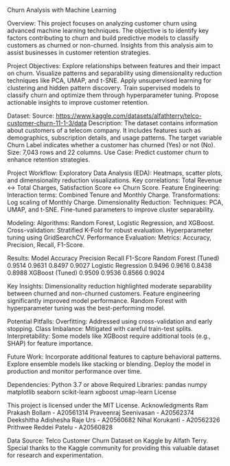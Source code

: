 Churn Analysis with Machine Learning

Overview:
This project focuses on analyzing customer churn using advanced machine learning techniques. The objective is to identify key factors contributing to churn and build predictive models to classify customers as churned or non-churned. Insights from this analysis aim to assist businesses in customer retention strategies.

Project Objectives:
Explore relationships between features and their impact on churn.
Visualize patterns and separability using dimensionality reduction techniques like PCA, UMAP, and t-SNE.
Apply unsupervised learning for clustering and hidden pattern discovery.
Train supervised models to classify churn and optimize them through hyperparameter tuning.
Propose actionable insights to improve customer retention.

Dataset:
Source: https://www.kaggle.com/datasets/alfathterry/telco-customer-churn-11-1-3/data 
Description: The dataset contains information about customers of a telecom company. It includes features such as demographics, subscription details, and usage patterns. The target variable Churn Label indicates whether a customer has churned (Yes) or not (No).
Size: 7,043 rows and 22 columns.
Use Case: Predict customer churn to enhance retention strategies.


Project Workflow:
Exploratory Data Analysis (EDA):
Heatmaps, scatter plots, and dimensionality reduction visualizations.
Key correlations: Total Revenue ↔ Total Charges, Satisfaction Score ↔ Churn Score.
Feature Engineering:
Interaction terms: Combined Tenure and Monthly Charge.
Transformations: Log scaling of Monthly Charge.
Dimensionality Reduction:
Techniques: PCA, UMAP, and t-SNE.
Fine-tuned parameters to improve cluster separability.

Modeling:
Algorithms: Random Forest, Logistic Regression, and XGBoost.
Cross-validation: Stratified K-Fold for robust evaluation.
Hyperparameter tuning using GridSearchCV.
Performance Evaluation:
Metrics: Accuracy, Precision, Recall, F1-Score.

Results:
Model	Accuracy	Precision	Recall	F1-Score
Random Forest (Tuned)	0.9514	0.9631	0.8497	0.9027
Logistic Regression	0.9496	0.9616	0.8438	0.8988
XGBoost (Tuned)	0.9509	0.9536	0.8566	0.9024

Key Insights:
Dimensionality reduction highlighted moderate separability between churned and non-churned customers.
Feature engineering significantly improved model performance.
Random Forest with hyperparameter tuning was the best-performing model.

Potential Pitfalls:
Overfitting: Addressed using cross-validation and early stopping.
Class Imbalance: Mitigated with careful train-test splits.
Interpretability: Some models like XGBoost require additional tools (e.g., SHAP) for feature importance.

Future Work:
Incorporate additional features to capture behavioral patterns.
Explore ensemble models like stacking or blending.
Deploy the model in production and monitor performance over time.

Dependencies:
Python 3.7 or above
Required Libraries:
pandas
numpy
matplotlib
seaborn
scikit-learn
xgboost
umap-learn
License

This project is licensed under the MIT License.
Acknowledgments
Ram Prakash Bollam - A20561314 
Praveenraj Seenivasan - A20562374 
Deekshitha Adishesha Raje Urs - A20560682
Nihal Korukanti - A20562326
Prithwee Reddei Patelu - A20560828

Data Source: Telco Customer Churn Dataset on Kaggle by Alfath Terry.
Special thanks to the Kaggle community for providing this valuable dataset for research and experimentation.
